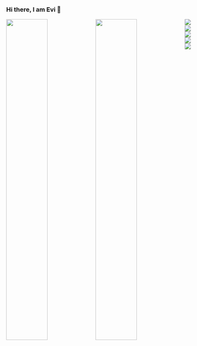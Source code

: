 ### Hi there, I am Evi 👋

<img align="left" width="47%" src="https://github-readme-stats.vercel.app/api?username=evicoach&show_icons=true&theme=radical" />
<img align="left" width="47%" src="https://github-readme-stats.vercel.app/api/top-langs/?username=evicoach&layout=compact" />&nbsp;
<img align="left" src="https://img.shields.io/badge/java-%23ED8B00.svg?style=for-the-badge&logo=java&logoColor=white"/>
<img src="https://img.shields.io/badge/spring-%236DB33F.svg?style=for-the-badge&logo=spring&logoColor=white"/>
<img align="left" src="https://img.shields.io/badge/javascript-%23323330.svg?style=for-the-badge&logo=javascript&logoColor=%23F7DF1E"/>
<img align="left" src="https://img.shields.io/badge/typescript-%23007ACC.svg?style=for-the-badge&logo=typescript&logoColor=white"/>
<img align="left" src="https://img.shields.io/badge/node.js-6DA55F?style=for-the-badge&logo=node.js&logoColor=white"/>
<!-- <img align="left" src="https://img.shields.io/badge/Flutter-%2302569B.svg?style=for-the-badge&logo=Flutter&logoColor=white"/> -->


<!-- # Blog posts -->
<!-- BLOG-POST-LIST:START -->
<!-- BLOG-POST-LIST:END -->

<!--
**evicoach/evicoach** is a ✨ _special_ ✨ repository because its `README.md` (this file) appears on your GitHub profile.

Here are some ideas to get you started:

- 🔭 I’m currently working on ...
- 🌱 I’m currently learning ...
- 👯 I’m looking to collaborate on ...
- 🤔 I’m looking for help with ...
- 💬 Ask me about ...
- 📫 How to reach me: ...
- 😄 Pronouns: ...
- ⚡ Fun fact: ...
-->
